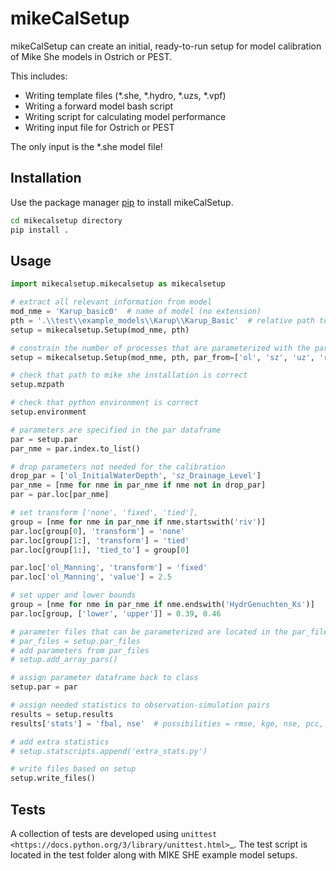 # mikeCalSetup

mikeCalSetup can create an initial, ready-to-run setup for model calibration of Mike She models in Ostrich or PEST. 

This includes:
- Writing template files (*.she, *.hydro, *.uzs, *.vpf)
- Writing a forward model bash script
- Writing script for calculating model performance
- Writing input file for Ostrich or PEST

The only input is the *.she model file!

## Installation

Use the package manager [pip](https://pip.pypa.io/en/stable/) to install mikeCalSetup.

```bash
cd mikecalsetup directory
pip install .
```

## Usage

```python
import mikecalsetup.mikecalsetup as mikecalsetup

# extract all relevant information from model
mod_nme = 'Karup_basic0'  # name of model (no extension)
pth = '.\\test\\example_models\\Karup\\Karup_Basic'  # relative path to model !!! FULL PATHS NOT SUPPORTED!
setup = mikecalsetup.Setup(mod_nme, pth)

# constrain the number of processes that are parameterized with the par_from variable
setup = mikecalsetup.Setup(mod_nme, pth, par_from=['ol', 'sz', 'uz', 'river'])  # possibilites ['lu', 'ol', 'sz', 'uz', 'river']

# check that path to mike she installation is correct
setup.mzpath

# check that python environment is correct
setup.environment

# parameters are specified in the par dataframe
par = setup.par
par_nme = par.index.to_list()

# drop parameters not needed for the calibration
drop_par = ['ol_InitialWaterDepth', 'sz_Drainage_Level']
par_nme = [nme for nme in par_nme if nme not in drop_par]
par = par.loc[par_nme]

# set transform ['none', 'fixed', 'tied'], 
group = [nme for nme in par_nme if nme.startswith('riv')]
par.loc[group[0], 'transform'] = 'none'
par.loc[group[1:], 'transform'] = 'tied'
par.loc[group[1:], 'tied_to'] = group[0]

par.loc['ol_Manning', 'transform'] = 'fixed'
par.loc['ol_Manning', 'value'] = 2.5

# set upper and lower bounds
group = [nme for nme in par_nme if nme.endswith('HydrGenuchten_Ks')]
par.loc[group, ['lower', 'upper']] = 0.39, 0.46

# parameter files that can be parameterized are located in the par_files variable
# par_files = setup.par_files
# add parameters from par_files
# setup.add_array_pars()

# assign parameter dataframe back to class
setup.par = par

# assign needed statistics to observation-simulation pairs
results = setup.results
results['stats'] = 'fbal, nse'  # possibilities = rmse, kge, nse, pcc, fbal delimited with comma 

# add extra statistics
# setup.statscripts.append('extra_stats.py')

# write files based on setup
setup.write_files()

```

## Tests
A collection of tests are developed using `unittest <https://docs.python.org/3/library/unittest.html>`_. 
The test script is located in the test folder along with MIKE SHE example model setups.
